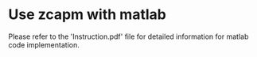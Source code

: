 # Use zcapm with matlab
Please refer to the 'Instruction.pdf' file for detailed information for matlab code implementation. 
